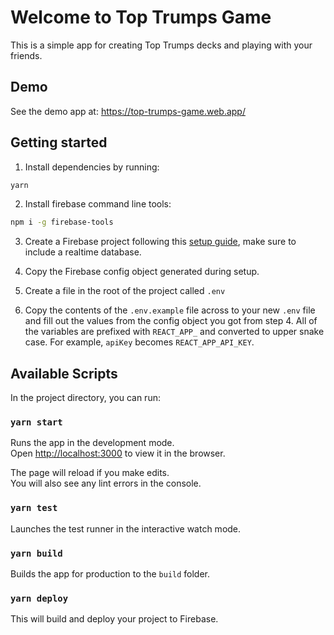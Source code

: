 # Welcome to Top Trumps Game

This is a simple app for creating Top Trumps decks and playing with your friends.

## Demo

See the demo app at: https://top-trumps-game.web.app/

## Getting started

1. Install dependencies by running:

```sh
yarn
```

2. Install firebase command line tools:

```sh
npm i -g firebase-tools
```

3. Create a Firebase project following this [setup guide](https://firebase.google.com/docs/web/setup), make sure to include a realtime database.

4. Copy the Firebase config object generated during setup.

5. Create a file in the root of the project called `.env`

6. Copy the contents of the `.env.example` file across to your new `.env` file and fill out the values from the config object you got from step 4. All of the variables are prefixed with `REACT_APP_` and converted to upper snake case. For example, `apiKey` becomes `REACT_APP_API_KEY`.

## Available Scripts

In the project directory, you can run:

### `yarn start`

Runs the app in the development mode.\
Open [http://localhost:3000](http://localhost:3000) to view it in the browser.

The page will reload if you make edits.\
You will also see any lint errors in the console.

### `yarn test`

Launches the test runner in the interactive watch mode.

### `yarn build`

Builds the app for production to the `build` folder.

### `yarn deploy`

This will build and deploy your project to Firebase.
